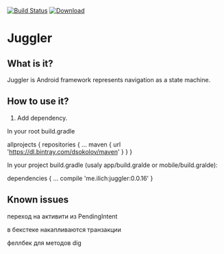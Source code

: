 [![Build Status](https://travis-ci.org/dsokolov/juggler.svg?branch=master)](https://travis-ci.org/dsokolov/juggler)
[ ![Download](https://api.bintray.com/packages/dsokolov/maven/juggler/images/download.svg) ](https://bintray.com/dsokolov/maven/juggler/_latestVersion)

# Juggler

## What is it?

Juggler is Android framework represents navigation as a state machine.

## How to use it?

1. Add dependency.

In your root build.gradle

allprojects {
    repositories {
        ...
        maven {
            url 'https://dl.bintray.com/dsokolov/maven'
        }
    }
}

In your project build.gradle (usaly app/build.gralde or mobile/build.gralde):

dependencies {
    ...
    compile 'me.ilich:juggler:0.0.16'
}



## Known issues

переход на активити из PendingIntent

в бекстеке накапливаются транзакции

феллбек для методов dig